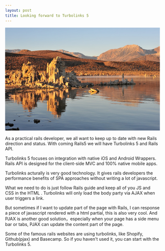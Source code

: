 ```yaml
---
layout: post
title: Looking forward to Turbolinks 5
---
```


![](/images/Bing_704.JPG "")

As a practical rails developer, we all want to keep up to date with new Rails direction and status. With coming Rails5 we will have Turbolinks 5 and Rails API.

Turbolinks 5 focuses on integration with native iOS and Android Wrappers. Rails API is designed for the client-side MVC and 100% native mobile apps.

Turbolinks acturally is very good technology. It gives rails developers the performance benefits of SPA approaches without writing a lot of javascript.

What we need to do is just follow Rails guide and keep all of you JS and CSS in the HTML <head>. Turbolinks will only load the body party via AJAX when user triggers a link.

But sometimes if I want to update part of the page with Rails, I can response a piece of javascript rendered with a html partial, this is also very cool.
And PJAX is another good solution，especially when your page has a side menu bar or tabs, PJAX can update the content part of the page.

Some of the famous rails websites are using turbolinks, like Shopify, Github(pjax) and Basecamp.
So if you haven't used it, you can start with the Turbolinks 5.
